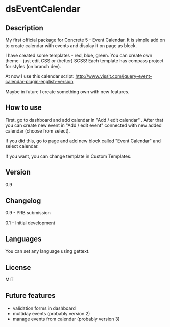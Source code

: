 dsEventCalendar
================

Description
----
My first official package for Concrete 5 - Event Calendar.
It is simple add on to create calendar with events and display it on page as block.

I have created some templates - red, blue, green. You can create own theme - just edit CSS or (better) SCSS! Each template has compass project for styles (on branch dev).

At now I use this calendar script:
http://www.vissit.com/jquery-event-calendar-plugin-english-version

Maybe in future I create something own with new features.

How to use
----
First, go to dashboard and add calendar in "Add / edit calendar" . After that you can create new event in "Add / edit event" connected with new added calendar (choose from select).

If you did this, go to page and add new block called "Event Calendar" and select calendar.

If you want, you can change template in Custom Templates.


Version
----
0.9

Changelog
----
0.9 - PRB submission

0.1 - Initial development 

Languages
----
You can set any language using gettext.


License
----
MIT

Future features
----
* validation forms in dashboard
* multiday events (probably version 2)
* manage events from calendar (probably version 3)
